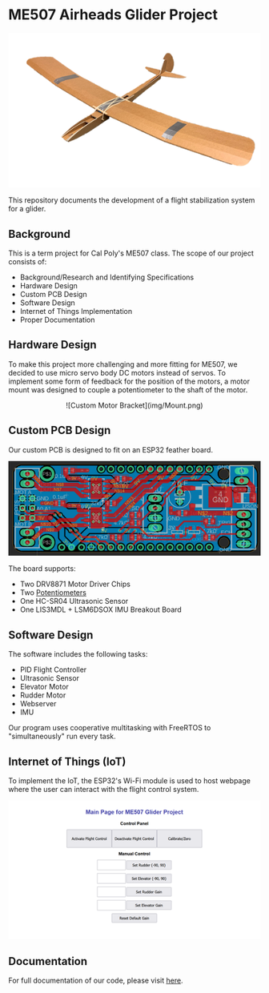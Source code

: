 #  ME507 Airheads Glider Project

<div class="title_screenshot">
<p align="center">
<img src="img/Glider.png">
</p>
</div>

This repository documents the development of a flight stabilization system for a glider.

## Background

This is a term project for Cal Poly's ME507 class. The scope of our project consists of:

- Background/Research and Identifying Specifications
- Hardware Design
- Custom PCB Design
- Software Design
- Internet of Things Implementation
- Proper Documentation 


## Hardware Design

To make this project more challenging and more fitting for ME507, we decided to use micro servo body DC motors instead of servos. To implement some form of feedback for the position of the motors, a motor mount was designed to couple a potentiometer to the shaft of the motor.

<p align="center">
![Custom Motor Bracket](img/Mount.png)
</p>

## Custom PCB Design

Our custom PCB is designed to fit on an ESP32 feather board.

![Custom PCB](img/PCB_Board.png)

The board supports:
- Two DRV8871 Motor Driver Chips
- Two [Potentiometers](/class_potentiometer.html)
- One HC-SR04 Ultrasonic Sensor
- One LIS3MDL + LSM6DSOX IMU Breakout Board

## Software Design

The software includes the following tasks:
- PID Flight Controller
- Ultrasonic Sensor
- Elevator Motor
- Rudder Motor
- Webserver
- IMU

Our program uses cooperative multitasking with FreeRTOS to "simultaneously" run every task.

## Internet of Things (IoT)

To implement the IoT, the ESP32's Wi-Fi module is used to host webpage where the user can interact with the flight control system.

![Webpage Control Panel](img/Webpage.png)

## Documentation

For full documentation of our code, please visit [here](https://damondli.github.io/).
